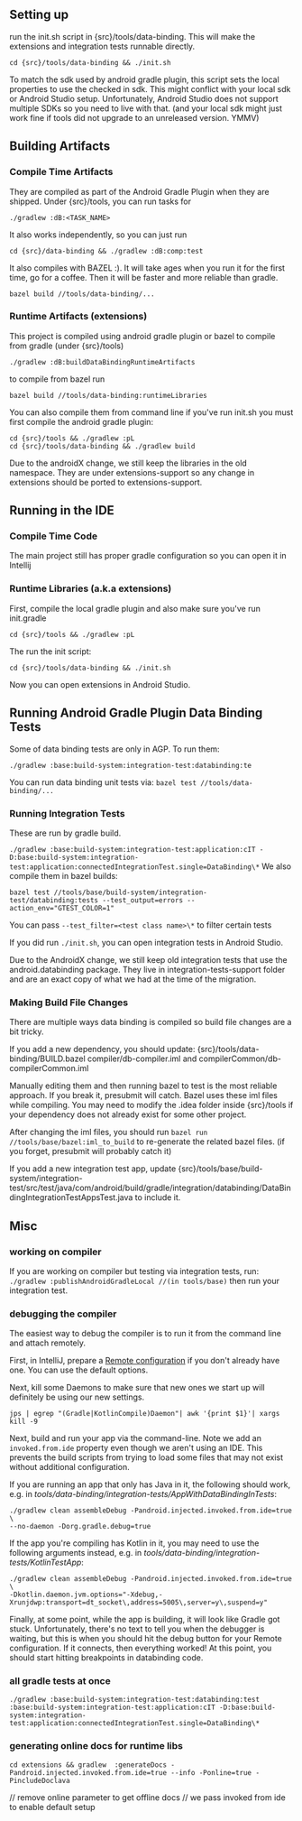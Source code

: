 ## Setting up
run the init.sh script in {src}/tools/data-binding. This will make the extensions and integration
tests runnable directly.

`cd {src}/tools/data-binding && ./init.sh`

To match the sdk used by android gradle plugin, this script sets the local properties to use the
checked in sdk. This might conflict with your local sdk or Android Studio setup. Unfortunately,
Android Studio does not support multiple SDKs so you need to live with that. (and your local sdk
might just work fine if tools did not upgrade to an unreleased
version. YMMV)

## Building Artifacts
### Compile Time Artifacts
They are compiled as part of the Android Gradle Plugin when they are shipped.
Under {src}/tools, you can run tasks for

`./gradlew :dB:<TASK_NAME>`

It also works independently, so you can just run

`cd {src}/data-binding && ./gradlew :dB:comp:test`

It also compiles with BAZEL :). It will take ages when you run it for the first time, go for a
coffee. Then it will be faster and more reliable than gradle.

`bazel build //tools/data-binding/...`

### Runtime Artifacts (extensions)
This project is compiled using android gradle plugin or bazel
to compile from gradle (under {src}/tools)

`./gradlew :dB:buildDataBindingRuntimeArtifacts`

to compile from bazel run

`bazel build //tools/data-binding:runtimeLibraries`

You can also compile them from command line if you've run init.sh
you must first compile the android gradle plugin:

```
cd {src}/tools && ./gradlew :pL
cd {src}/tools/data-binding && ./gradlew build
```

Due to the androidX change, we still keep the libraries in the old namespace.
They are under extensions-support so any change in extensions should be ported to
extensions-support.

## Running in the IDE
### Compile Time Code
The main project still has proper gradle configuration so you can open it in Intellij

### Runtime Libraries (a.k.a extensions)
First, compile the local gradle plugin and also make sure you've run init.gradle

`cd {src}/tools && ./gradlew :pL`

The run the init script:

`cd {src}/tools/data-binding && ./init.sh`

Now you can open extensions in Android Studio.

## Running Android Gradle Plugin Data Binding Tests
Some of data binding tests are only in AGP. To run them:

`./gradlew :base:build-system:integration-test:databinding:te`

You can run data binding unit tests via:
`bazel test //tools/data-binding/...`


### Running Integration Tests
These are run by gradle build.

`./gradlew :base:build-system:integration-test:application:cIT -D:base:build-system:integration-test:application:connectedIntegrationTest.single=DataBinding\*`
We also compile them in bazel builds:

`bazel test //tools/base/build-system/integration-test/databinding:tests --test_output=errors
--action_env="GTEST_COLOR=1"`

You can pass `--test_filter=<test class name>\*` to filter certain tests

If you did run `./init.sh`, you can open integration tests in Android Studio.

Due to the AndroidX change, we still keep old integration tests that use the android.databinding
package.
They live in integration-tests-support folder and are an exact copy of what we had at the time of
the migration.

### Making Build File Changes
There are multiple ways data binding is compiled so build file changes are a bit tricky.

If you add a new dependency, you should update:
   {src}/tools/data-binding/BUILD.bazel
   compiler/db-compiler.iml and compilerCommon/db-compilerCommon.iml

Manually editing them and then running bazel to test is the most reliable approach. If you break it,
presubmit will catch. Bazel uses these iml files while compiling. You may need to modify the .idea
folder inside {src}/tools if your dependency does not already exist for some other project.

After changing the iml files, you should run `bazel run //tools/base/bazel:iml_to_build` to
re-generate the related bazel files. (if you forget, presubmit will probably catch it)

If you add a new integration test app, update
{src}/tools/base/build-system/integration-test/src/test/java/com/android/build/gradle/integration/databinding/DataBindingIntegrationTestAppsTest.java to include it.


## Misc

### working on compiler
If you are working on compiler but testing via integration tests, run:
`./gradlew :publishAndroidGradleLocal //(in tools/base)`
then run your integration test.

### debugging the compiler

The easiest way to debug the compiler is to run it from the command line and
attach remotely.

First, in IntelliJ, prepare a [Remote configuration](https://www.jetbrains.com/help/idea/run-debug-configuration-remote-debug.html)
if you don't already have one. You can use the default options.

Next, kill some Daemons to make sure that new ones we start up will definitely
be using our new settings.

`jps | egrep "(Gradle|KotlinCompile)Daemon"| awk '{print $1}'| xargs kill -9`

Next, build and run your app via the command-line. Note we add an `invoked.from.ide`
property even though we aren't using an IDE. This prevents the build scripts from
trying to load some files that may not exist without additional configuration.

If you are running an app that only has Java in it, the following should work,
e.g. in *tools/data-binding/integration-tests/AppWithDataBindingInTests*:

```
./gradlew clean assembleDebug -Pandroid.injected.invoked.from.ide=true \
--no-daemon -Dorg.gradle.debug=true
```

If the app you're compiling has Kotlin in it, you may need to use the following
arguments instead, e.g. in
*tools/data-binding/integration-tests/KotlinTestApp*:

```
./gradlew clean assembleDebug -Pandroid.injected.invoked.from.ide=true \
-Dkotlin.daemon.jvm.options="-Xdebug,-Xrunjdwp:transport=dt_socket\,address=5005\,server=y\,suspend=y"
```

Finally, at some point, while the app is building, it will look like Gradle got
stuck. Unfortunately, there's no text to tell you when the debugger is waiting, but
this is when you should hit the debug button for your Remote configuration. If it
connects, then everything worked! At this point, you should start hitting 
breakpoints in databinding code.  

### all gradle tests at once
```
./gradlew :base:build-system:integration-test:databinding:test :base:build-system:integration-test:application:cIT -D:base:build-system:integration-test:application:connectedIntegrationTest.single=DataBinding\*
```

### generating online docs for runtime libs

`cd extensions && gradlew  :generateDocs -Pandroid.injected.invoked.from.ide=true --info -Ponline=true -PincludeDoclava`

// remove online parameter to get offline docs
// we pass invoked from ide to enable default setup
